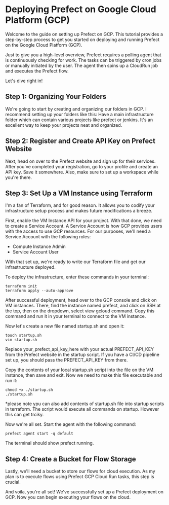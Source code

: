 # Deploying Prefect on Google Cloud Platform (GCP)
Welcome to the guide on setting up Prefect on GCP. This tutorial provides a step-by-step process to get you started on deploying and running Prefect on the Google Cloud Platform (GCP). 

Just to give you a high-level overview, Prefect requires a polling agent that is continuously checking for work. The tasks can be triggered by cron jobs or manually initiated by the user. The agent then spins up a CloudRun job and executes the Prefect flow. 

Let's dive right in!

## Step 1: Organizing Your Folders
We're going to start by creating and organizing our folders in GCP. I recommend setting up your folders like this: Have a main infrastructure folder which can contain various projects like prefect or jenkins. It's an excellent way to keep your projects neat and organized.

## Step 2: Register and Create API Key on Prefect Website
Next, head on over to the Prefect website and sign up for their services. After you've completed your registration, go to your profile and create an API key. Save it somewhere. Also, make sure to set up a workspace while you're there.

## Step 3: Set Up a VM Instance using Terraform
I'm a fan of Terraform, and for good reason. It allows you to codify your infrastructure setup process and makes future modifications a breeze.

First, enable the VM Instance API for your project. With that done, we need to create a Service Account. A Service Account is how GCP provides users with the access to use GCP resources. For our purposes, we'll need a Service Account with the following roles:

- Compute Instance Admin
- Service Account User

With that set up, we're ready to write our Terraform file and get our infrastructure deployed.

To deploy the infrastructure, enter these commands in your terminal:
```
terraform init
terraform apply --auto-approve
```

After successful deployment, head over to the GCP console and click on VM instances. There, find the instance named prefect, and click on SSH at the top, then on the dropdown, select view gcloud command. Copy this command and run it in your terminal to connect to the VM instance.

Now let's create a new file named startup.sh and open it:
```
touch startup.sh
vim startup.sh
```
Replace your_prefect_api_key_here with your actual PREFECT_API_KEY from the Prefect website in the startup script. If you have a CI/CD pipeline set up, you should pass the PREFECT_API_KEY from there.

Copy the contents of your local startup.sh script into the file on the VM instance, then save and exit. Now we need to make this file executable and run it:
```
chmod +x ./startup.sh 
./startup.sh 
```
*please note ypu can also add contents of startup.sh file into startup scripts in terraform. The script would execute all commands on startup. However this can get trciky.

Now we're all set. Start the agent with the following command:
```
prefect agent start -q default
```
The terminal should show prefect running.


## Step 4: Create a Bucket for Flow Storage
Lastly, we'll need a bucket to store our flows for cloud execution. As my plan is to execute flows using Prefect GCP Cloud Run tasks, this step is crucial.

And voila, you're all set! We've successfully set up a Prefect deployment on GCP. Now you can begin executing your flows on the cloud.
